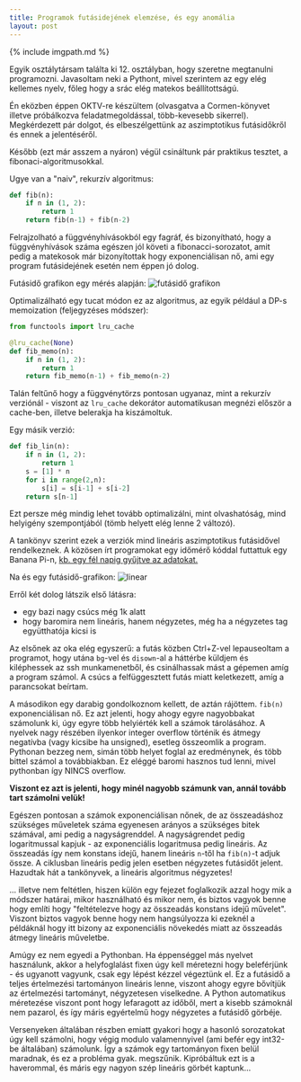 ```yaml
---
title: Programok futásidejének elemzése, és egy anomália
layout: post
---
```


{% include imgpath.md %}

Egyik osztálytársam találta ki 12. osztályban, hogy szeretne megtanulni programozni. Javasoltam neki a Pythont, mivel szerintem az egy elég kellemes nyelv, főleg hogy a srác elég matekos beállítottságú. 

Én eközben éppen OKTV-re készültem (olvasgatva a Cormen-könyvet illetve próbálkozva feladatmegoldással, több-kevesebb sikerrel). Megkérdezett pár dolgot, és elbeszélgettünk az aszimptotikus futásidőkről és ennek a jelentéséről.

Később (ezt már asszem a nyáron) végül csináltunk pár praktikus tesztet, a fibonaci-algoritmusokkal.

Ugye van a "naiv", rekurzív algoritmus:
```python
def fib(n):
    if n in (1, 2):
        return 1
    return fib(n-1) + fib(n-2)
```

Felrajzolható a függvényhívásokból egy fagráf, és bizonyítható, hogy a függvényhívások száma egészen jól követi a fibonacci-sorozatot, amit pedig a matekosok már bizonyítottak hogy exponenciálisan nő, ami egy program futásidejének esetén nem éppen jó dolog.

Futásidő grafikon egy mérés alapján:
![futásidő grafikon]({{imgpath}}/rekurziv.png)

Optimalizálható egy tucat módon ez az algoritmus, az egyik például a DP-s memoization (feljegyzéses módszer):
```python
from functools import lru_cache

@lru_cache(None)
def fib_memo(n):
    if n in (1, 2):
        return 1
    return fib_memo(n-1) + fib_memo(n-2)
```
Talán feltűnő hogy a függvénytörzs pontosan ugyanaz, mint a rekurzív verziónál - viszont az `lru_cache` dekorátor automatikusan megnézi először a cache-ben, illetve belerakja ha kiszámoltuk.

Egy másik verzió:
```python
def fib_lin(n):
    if n in (1, 2):
        return 1
    s = [1] * n
    for i in range(2,n):
        s[i] = s[i-1] + s[i-2]
    return s[n-1]
```

Ezt persze még mindig lehet tovább optimalizálni, mint olvashatóság, mind helyigény szempontjából (tömb helyett elég lenne 2 változó).

A tankönyv szerint ezek a verziók mind lineáris aszimptotikus futásidővel rendelkeznek. A közösen írt programokat egy időmérő kóddal futtattuk egy Banana Pi-n, [kb. egy fél napig gyűjtve az adatokat.]({{imgpath}}/fibo.xlsx)

Na és egy futásidő-grafikon:
![linear]({{imgpath}}/linear.png)

Erről két dolog látszik első látásra:
- egy bazi nagy csúcs még 1k alatt
- hogy baromira nem lineáris, hanem négyzetes, még ha a négyzetes tag együtthatója kicsi is

Az elsőnek az oka elég egyszerű: a futás közben Ctrl+Z-vel lepauseoltam a programot, hogy utána `bg`-vel és `disown`-al a háttérbe küldjem és kiléphessek az ssh munkamenetből, és csinálhassak mást a gépemen amíg a program számol. A csúcs a felfüggesztett futás miatt keletkezett, amíg a parancsokat beírtam.

A másodikon egy darabig gondolkoznom kellett, de aztán rájöttem. `fib(n)` exponenciálisan nő. Ez azt jelenti, hogy ahogy egyre nagyobbakat számolunk ki, úgy egyre több helyiérték kell a számok tárolásához. A nyelvek nagy részében ilyenkor integer overflow történik és átmegy negatívba (vagy kicsibe ha unsigned), esetleg összeomlik a program. Pythonan bezzeg nem, simán több helyet foglal az eredménynek, és több bittel számol a továbbiakban. Ez eléggé baromi hasznos tud lenni, mivel pythonban így NINCS overflow. 

**Viszont ez azt is jelenti, hogy minél nagyobb számunk van, annál tovább tart számolni velük!**

Egészen pontosan a számok exponenciálisan nőnek, de az összeadáshoz szükséges műveletek száma egyenesen arányos a szükséges bitek számával, ami pedig a nagyságrenddel. A nagyságrendet pedig logaritmussal kapjuk - az exponenciális logaritmusa pedig lineáris. Az összeadás így nem konstans idejű, hanem lineáris `n`-től ha `fib(n)`-t adjuk össze. A ciklusban lineáris pedig jelen esetben négyzetes futásidőt jelent. Hazudtak hát a tankönyvek, a lineáris algoritmus négyzetes!

... illetve nem feltétlen, hiszen külön egy fejezet foglalkozik azzal hogy mik a módszer határai, mikor használható és mikor nem, és biztos vagyok benne hogy említi hogy "feltételezve hogy az összeadás konstans idejű művelet". Viszont biztos vagyok benne hogy nem hangsúlyozza ki ezeknél a példáknál hogy itt bizony az exponenciális növekedés miatt az összeadás átmegy lineáris műveletbe.

Amúgy ez nem egyedi a Pythonban. Ha éppenséggel más nyelvet használunk, akkor a helyfoglalást fixen úgy kell méretezni hogy beleférjünk - és ugyanott vagyunk, csak egy lépést kézzel végeztünk el. Ez a futásidő a teljes értelmezési tartományon lineáris lenne, viszont ahogy egyre bővítjük az értelmezési tartományt, négyzetesen viselkedne. A Python automatikus méretezése viszont pont hogy lefaragott az időből, mert a kisebb számoknál nem pazarol, és így máris egyértelmű hogy négyzetes a futásidő görbéje.

Versenyeken általában részben emiatt gyakori hogy a hasonló sorozatokat úgy kell számolni, hogy végig modulo valamennyivel (ami befér egy int32-be általában) számolunk. Így a számok egy tartományon fixen belül maradnak, és ez a probléma gyak. megszűnik. Kipróbáltuk ezt is a haverommal, és máris egy nagyon szép lineáris görbét kaptunk...